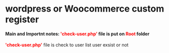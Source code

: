 # wordpress or Woocommerce custom register

<h4>Main and Importnt notes: <b  style="color:red">'check-user.php'</b> file is put on <b  style="color:red">Root</b> folder</h4>

<p><b  style="color:red">'check-user.php'</b> file is check to user list user exsist or not</p>